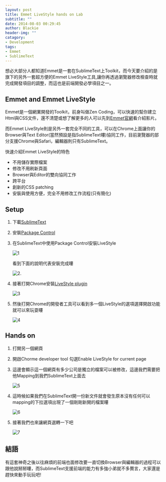 ```yaml
---
layout: post
title: Emmet LiveStyle hands on Lab
subtitle: ""
date: 2014-08-03 00:29:45
author: Blackie
header-img: ""
catagory:
- Development
tags:
- Emmet
- SublimeText
---
```


想必大部分人都知道Emmet是一套在SublimeText上Toolkit，而今天要介紹的是旗下的另外一套超方便的Emmet LiveStyle工具,讓你再透過瀏覽器修改檢查時就完成開發項目的調整，而這也是前端開發必學項目之一。

<!-- More -->

## Emmet and Emmet LiveStyle

Emmet是一個網業開發的Toolkit，前身叫做Zen Coding，可以快速的幫你建立Html與CSS文件，還不清楚或想了解更多的人可以先到[Emmet官網](http://docs.emmet.io/)看介紹影片。

而Emmet LiveStyle則是另外一套完全不同的工具，可以在Chrome上面讓你的Browser與Text Editor(當然預設是指SublimeText瞜)協同工作，目前瀏覽器的部分支援Chrome與Safari，編輯器則只有SublimeText。

快速介紹Emmet LiveStyle的特色

- 不用儲存實際檔案
- 修改不用刷新頁面
- Browser與Editor的雙向協同工作
- 跨平台
- 創新的CSS patching
- 安裝與使用方便，完全不用修改工作流程(只有簡化)

## Setup

1. 下載[SublimeText](http://www.sublimetext.com/)
2. 安裝[Package Control](https://sublime.wbond.net/installation)
3. 在SublimeText中使用Package Control安裝LiveStyle

	![1](https://dl.dropboxusercontent.com/u/20925528/%E6%8A%80%E8%A1%93Blog/blogs/20140803/1.png)

	看到下面的說明代表安裝完成瞜

	![2](https://dl.dropboxusercontent.com/u/20925528/%E6%8A%80%E8%A1%93Blog/blogs/20140803/2.png).

4. 接著打開Chrome安裝[LiveStyle plugin](https://chrome.google.com/webstore/detail/emmet-livestyle/diebikgmpmeppiilkaijjbdgciafajmg?hl=zh-TW)

	![3](https://dl.dropboxusercontent.com/u/20925528/%E6%8A%80%E8%A1%93Blog/blogs/20140803/3.png)

5. 然後打開Chrome的開發者工具可以看到多一個LiveStyle的選項選擇開啟功能就可以來玩耍瞜

	![4](https://dl.dropboxusercontent.com/u/20925528/%E6%8A%80%E8%A1%93Blog/blogs/20140803/4.png)

## Hands on

1. 打開另一個網頁
2. 開啟Chorme developer tool 勾選Enable LiveStyle for current page
3. 這邊會顯示這一個網頁有多少公司是獨立的檔案可以被修改，這邊我們需要把他Mapping到我們SublimeText上面去

	![5](https://dl.dropboxusercontent.com/u/20925528/%E6%8A%80%E8%A1%93Blog/blogs/20140803/5.png)

4. 這時候如果我們在SublimeText開一份新文件就會發生原本沒有任何可以mapping的下拉選項出現了一個剛剛新開的檔案瞜

	![6](https://dl.dropboxusercontent.com/u/20925528/%E6%8A%80%E8%A1%93Blog/blogs/20140803/6.png)

5. 接著我們也來讓網頁選轉一下吧

	![7](https://dl.dropboxusercontent.com/u/20925528/%E6%8A%80%E8%A1%93Blog/blogs/20140803/demo.gif)

## 結語

有這套神奇之後以往麻煩的前端也面修改要一直切換Browser與編輯器的過程可以跟他說掰掰瞜，而SublimeText支援前端的能力有多強小弟就不多贅言，大家還是趕快來動手玩玩吧!
